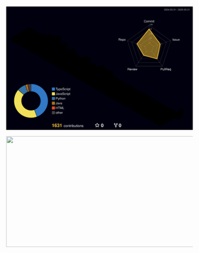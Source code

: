 
![](./profile-3d-contrib/profile-night-rainbow.svg)

<a href="https://github.com/devxb/gitanimals">
<img
  src="https://render.gitanimals.org/farms/Saccharin01"
  width="900"
  height="300"
/>
</a>

</div>
